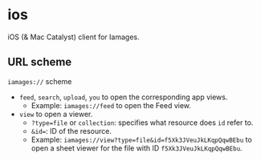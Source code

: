 # ios
iOS (& Mac Catalyst) client for Iamages.

## URL scheme
`iamages://` scheme
- `feed`, `search`, `upload`, `you` to open the corresponding app views. 
    - Example: `iamages://feed` to open the Feed view.
- `view` to open a viewer.
    - `?type=file` or `collection`: specifies what resource does `id` refer to.
    - `&id=`: ID of the resource.
    - Example: `iamages://view?type=file&id=f5Xk3JVeuJkLKqpQqwBEbu` to open a sheet viewer for the file with ID `f5Xk3JVeuJkLKqpQqwBEbu`.
